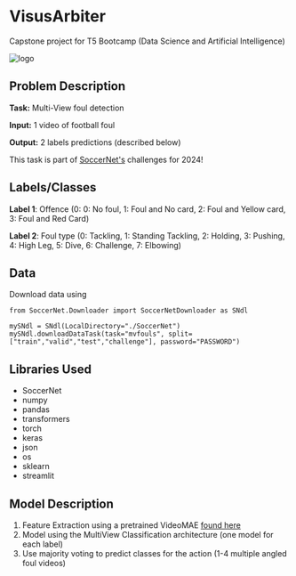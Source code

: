 # VisusArbiter 

Capstone project for T5 Bootcamp (Data Science and Artificial Intelligence)

![logo](https://github.com/khuzamas/VisusArbiter/assets/46532822/6c570f7b-42ae-4768-8369-46acca311a70)


## Problem Description

**Task:** Multi-View foul detection

**Input:** 1 video of football foul

**Output:** 2 labels predictions (described below)

This task is part of [SoccerNet's](https://www.soccer-net.org/challenges/2024) challenges for 2024!

## Labels/Classes

**Label 1**: Offence (0: 0: No foul, 1: Foul and No card, 2: Foul and Yellow card, 3: Foul and Red Card)

**Label 2**: Foul type (0: Tackling, 1: Standing Tackling, 2: Holding, 3: Pushing, 4: High Leg, 5: Dive, 6: Challenge, 7: Elbowing)

## Data

Download data using 

```
from SoccerNet.Downloader import SoccerNetDownloader as SNdl

mySNdl = SNdl(LocalDirectory="./SoccerNet")
mySNdl.downloadDataTask(task="mvfouls", split=["train","valid","test","challenge"], password="PASSWORD")
```

## Libraries Used
* SoccerNet
* numpy
* pandas
* transformers
* torch
* keras
* json
* os
* sklearn
* streamlit

## Model Description

1. Feature Extraction using a pretrained VideoMAE [found here](https://huggingface.co/anirudhmu/videomae-base-finetuned-soccer-action-recognitionx4)
2. Model using the MultiView Classification architecture (one model for each label)
3. Use majority voting to predict classes for the action (1-4 multiple angled foul videos) 

